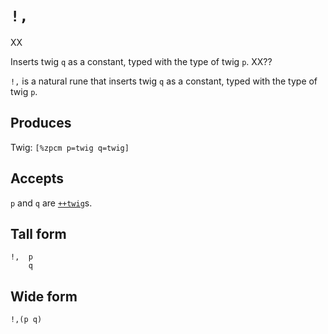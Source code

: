`!,`
====

XX

Inserts twig `q` as a constant, typed with the type of twig `p`. XX??


`!,` is a natural rune that inserts twig `q` as a constant, typed with
the type of twig `p`.

Produces
--------

Twig: `[%zpcm p=twig q=twig]`

Accepts
-------

`p` and `q` are [`++twig`]()s.

Tall form
---------

    !,  p
        q

Wide form
---------

    !,(p q)
